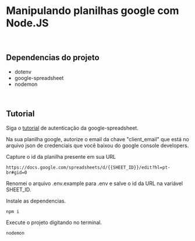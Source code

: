 # Manipulando planilhas google com Node.JS
&nbsp;

## Dependencias do projeto

+ dotenv
+ google-spreadsheet
+ nodemon

&nbsp;

## Tutorial

Siga o [tutorial](https://theoephraim.github.io/node-google-spreadsheet/#/getting-started/authentication) de autenticação da google-spreadsheet. 

Na sua planilha google, autorize o email da chave "client_email" que está no arquivo json de credenciais que você baixou do google console developers.

Capture o id da planilha presente em sua URL
```
https://docs.google.com/spreadsheets/d/{{SHEET_ID}}/edit?hl=pt-br#gid=0
```

Renomei o arquivo .env.example para .env e salve o id da URL na variável SHEET_ID.

Instale as dependencias.
```
npm i
```

Execute o projeto digitando no terminal.
```
nodemon
```